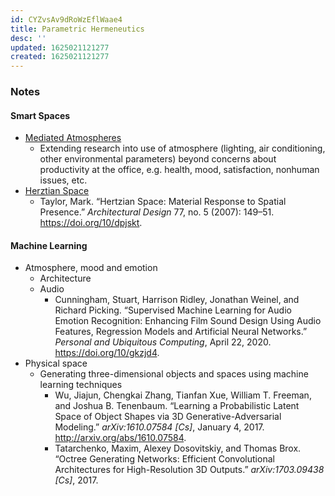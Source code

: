 ```yaml
---
id: CYZvsAv9dRoWzEflWaae4
title: Parametric Hermeneutics
desc: ''
updated: 1625021121277
created: 1625021121277
---
```


### Notes

#### Smart Spaces

- [Mediated Atmospheres](https://www.media.mit.edu/posts/mediated-atmosphere/)
  - Extending research into use of atmosphere (lighting, air conditioning, other environmental parameters) beyond concerns about productivity  at the office, e.g. health, mood, satisfaction, nonhuman issues, etc.
- [Herztian Space](http://cyborganthropology.com/Hertzian_Space)
  - Taylor, Mark. “Hertzian Space: Material Response to Spatial Presence.” *Architectural Design* 77, no. 5 (2007): 149–51. https://doi.org/10/dpjskt.

#### Machine Learning

- Atmosphere, mood and emotion
  - Architecture
  - Audio
    - Cunningham, Stuart, Harrison Ridley, Jonathan Weinel, and Richard Picking. “Supervised Machine Learning for Audio Emotion Recognition: Enhancing Film Sound Design Using Audio Features, Regression Models and Artificial Neural Networks.” *Personal and Ubiquitous Computing*, April 22, 2020. https://doi.org/10/gkzjd4.
- Physical space
  - Generating three-dimensional objects and spaces using machine learning techniques
    - Wu, Jiajun, Chengkai Zhang, Tianfan Xue, William T. Freeman, and Joshua B. Tenenbaum. “Learning a Probabilistic Latent Space of Object Shapes via 3D Generative-Adversarial Modeling.” *arXiv:1610.07584 [Cs]*, January 4, 2017. http://arxiv.org/abs/1610.07584.
    - Tatarchenko, Maxim, Alexey Dosovitskiy, and Thomas Brox. “Octree Generating Networks: Efficient Convolutional Architectures for High-Resolution 3D Outputs.” *arXiv:1703.09438 [Cs]*, 2017.
